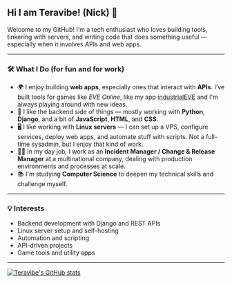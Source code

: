 ## Hi I am Teravibe! (Nick) 👋

Welcome to my GitHub! I'm a tech enthusiast who loves building tools, tinkering with servers, and writing code that does something useful — especially when it involves APIs and web apps.

---

### 🛠️ What I Do (for fun and for work)

- 🌍 I enjoy building **web apps**, especially ones that interact with **APIs**. I’ve built tools for games like *EVE Online*, like my app [industrialEVE](https://industrialeve.com/) and I'm always playing around with new ideas.
- 🧰 I like the backend side of things — mostly working with **Python**, **Django**, and a bit of **JavaScript**, **HTML**, and **CSS**.
- 🖥️ I like working with **Linux servers** — I can set up a VPS, configure services, deploy web apps, and automate stuff with scripts. Not a full-time sysadmin, but I enjoy that kind of work.
- 👨‍💼 In my day job, I work as an **Incident Manager / Change & Release Manager** at a multinational company, dealing with production environments and processes at scale.
- 📚 I'm studying **Computer Science** to deepen my technical skills and challenge myself.

---

### 💡 Interests

- Backend development with Django and REST APIs
- Linux server setup and self-hosting
- Automation and scripting
- API-driven projects
- Game tools and utility apps

---

[![Teravibe's GitHub stats](https://github-readme-stats.vercel.app/api?username=Teravibes)](https://github.com/anuraghazra/github-readme-stats)
